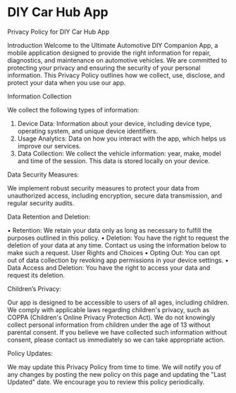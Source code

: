 # DIY Car Hub App

Privacy Policy for DIY Car Hub App

Introduction Welcome to the Ultimate Automotive DIY Companion App, a mobile application designed to provide the right information for repair, diagnostics, and maintenance on automotive vehicles. We are committed to protecting your privacy and ensuring the security of your personal information. This Privacy Policy outlines how we collect, use, disclose, and protect your data when you use our app.

Information Collection

We collect the following types of information:

1.	Device Data: Information about your device, including device type, operating system, and unique device identifiers.
2.	Usage Analytics: Data on how you interact with the app, which helps us improve our services.
3.	Data Collection: We collect the vehicle information: year, make, model and time of the session. This data is stored locally on your device.
   
Data Security Measures:

 We implement robust security measures to protect your data from unauthorized access, including encryption, secure data transmission, and regular security audits.
 
Data Retention and Deletion: 

• Retention: We retain your data only as long as necessary to fulfill the purposes outlined in this policy. 
• Deletion: You have the right to request the deletion of your data at any time. Contact us using the information below to make such a request.
User Rights and Choices 
• Opting Out: You can opt out of data collection by revoking app permissions in your device settings. 
• Data Access and Deletion: You have the right to access your data and request its deletion.

Children’s Privacy:

Our app is designed to be accessible to users of all ages, including children. We comply with applicable laws regarding children's privacy, such as COPPA (Children's Online Privacy Protection Act). We do not knowingly collect personal information from children under the age of 13 without parental consent. If you believe we have collected such information without consent, please contact us immediately so we can take appropriate action.

 Policy Updates:
 
 We may update this Privacy Policy from time to time. We will notify you of any changes by posting the new policy on this page and updating the "Last Updated" date. We encourage you to review this policy periodically.
